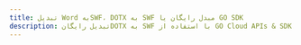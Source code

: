 ---title: تبدیل Word بهSWF، DOTX به SWF مبدل رایگان یا GO SDKdescription: تبدیل رایگانDOTX به SWF با استفاده از GO Cloud APIs & SDK. همچنین اسناد Microsoft Word و OpenOffice را در Cloud ایجاد، ویرایش و رندر کنید.---